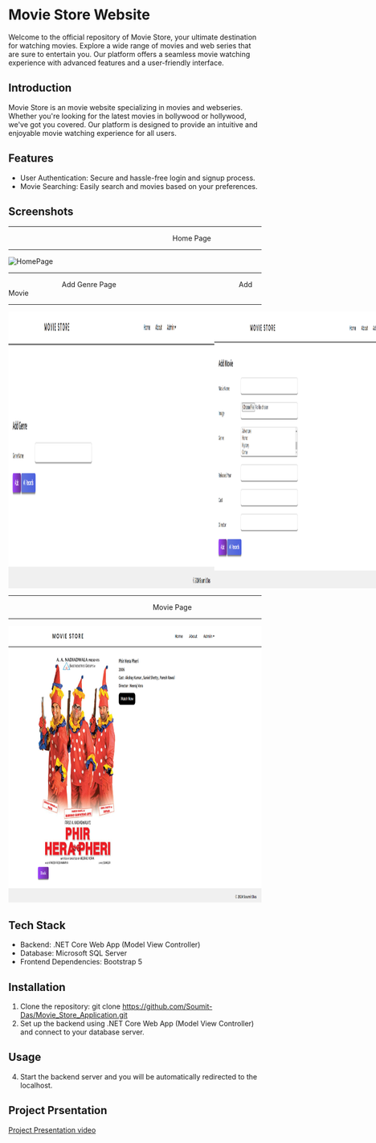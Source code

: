 # Movie Store Website

Welcome to the official repository of Movie Store, your ultimate destination for watching movies. Explore a wide range of movies and web series that are sure to entertain you. Our platform offers a seamless movie watching experience with advanced features and a user-friendly interface.

## Introduction
Movie Store is an movie website specializing in movies and webseries. Whether you're looking for the latest movies in bollywood or hollywood, we've got you covered. Our platform is designed to provide an intuitive and enjoyable movie watching experience for all users.

## Features
- User Authentication: Secure and hassle-free login and signup process.
- Movie Searching: Easily search and movies based on your preferences.

## Screenshots


---

&nbsp;&nbsp;&nbsp;&nbsp;&nbsp;&nbsp;&nbsp;&nbsp;&nbsp;&nbsp;&nbsp;&nbsp;&nbsp;&nbsp;&nbsp;&nbsp;&nbsp;&nbsp;&nbsp;&nbsp;&nbsp;&nbsp;&nbsp;&nbsp;&nbsp;&nbsp;&nbsp;&nbsp;&nbsp;&nbsp;&nbsp;&nbsp;&nbsp;&nbsp;&nbsp;&nbsp;&nbsp;&nbsp;&nbsp;&nbsp;&nbsp;&nbsp;&nbsp;&nbsp;&nbsp;&nbsp;&nbsp;&nbsp;&nbsp;&nbsp;&nbsp;&nbsp;&nbsp;&nbsp;&nbsp;&nbsp;&nbsp;&nbsp;&nbsp;&nbsp;&nbsp;&nbsp;&nbsp;&nbsp;&nbsp;&nbsp;&nbsp;&nbsp;&nbsp;&nbsp;&nbsp;&nbsp;&nbsp;&nbsp;&nbsp;&nbsp;&nbsp;&nbsp;&nbsp;&nbsp;&nbsp;&nbsp;&nbsp;Home Page

---


<img src="https://github.com/Soumit-Das/Movie_Store_Application/blob/master/Images/Movie%20store%20homepage.png" alt="HomePage" width="100%" height="1250">

---

&nbsp;&nbsp;&nbsp;&nbsp;&nbsp;&nbsp;&nbsp;&nbsp;&nbsp;&nbsp;&nbsp;&nbsp;&nbsp;&nbsp;&nbsp;&nbsp;&nbsp;&nbsp;&nbsp;&nbsp;&nbsp;&nbsp;&nbsp;&nbsp;&nbsp;&nbsp;&nbsp;Add Genre Page&nbsp;&nbsp;&nbsp;&nbsp;&nbsp;&nbsp;&nbsp;&nbsp;&nbsp;&nbsp;&nbsp;&nbsp;&nbsp;&nbsp;&nbsp;&nbsp;&nbsp;&nbsp;&nbsp;&nbsp;&nbsp;&nbsp;&nbsp;&nbsp;&nbsp;&nbsp;&nbsp;&nbsp;&nbsp;&nbsp;&nbsp;&nbsp;&nbsp;&nbsp;&nbsp;&nbsp;&nbsp;&nbsp;&nbsp;&nbsp;&nbsp;&nbsp;&nbsp;&nbsp;&nbsp;&nbsp;&nbsp;&nbsp;&nbsp;&nbsp;&nbsp;&nbsp;&nbsp;&nbsp;&nbsp;&nbsp;&nbsp;&nbsp;&nbsp;&nbsp;&nbsp;&nbsp;Add Movie

---

<div style="display: flex;">
  <img src="https://github.com/Soumit-Das/Movie_Store_Application/blob/master/Images/Movie%20store%20Add%20genre%20page.png" alt="AllProductPage" width="410" height="550" style="margin-right: 20">
  <img src="https://github.com/Soumit-Das/Movie_Store_Application/blob/master/Images/Movie%20store%20add%20movie%20page.png" alt="ProductPage" width="410" height="550">
</div>

---

&nbsp;&nbsp;&nbsp;&nbsp;&nbsp;&nbsp;&nbsp;&nbsp;&nbsp;&nbsp;&nbsp;&nbsp;&nbsp;&nbsp;&nbsp;&nbsp;&nbsp;&nbsp;&nbsp;&nbsp;&nbsp;&nbsp;&nbsp;&nbsp;&nbsp;&nbsp;&nbsp;&nbsp;&nbsp;&nbsp;&nbsp;&nbsp;&nbsp;&nbsp;&nbsp;&nbsp;&nbsp;&nbsp;&nbsp;&nbsp;&nbsp;&nbsp;&nbsp;&nbsp;&nbsp;&nbsp;&nbsp;&nbsp;&nbsp;&nbsp;&nbsp;&nbsp;&nbsp;&nbsp;&nbsp;&nbsp;&nbsp;&nbsp;&nbsp;&nbsp;&nbsp;&nbsp;&nbsp;&nbsp;&nbsp;&nbsp;&nbsp;&nbsp;&nbsp;&nbsp;&nbsp;&nbsp;&nbsp;Movie Page

---

<img src="https://github.com/Soumit-Das/Movie_Store_Application/blob/master/Images/Movie%20store%20Movie%20page.png" alt="Payment Success Page" width="100%" height="550">








## Tech Stack
- Backend: .NET Core Web App (Model View Controller)
- Database: Microsoft SQL Server
- Frontend Dependencies: Bootstrap 5
## Installation
1. Clone the repository: git clone https://github.com/Soumit-Das/Movie_Store_Application.git
2. Set up the backend using .NET Core Web App (Model View Controller) and connect to your database server.
## Usage
4. Start the backend server and you will be automatically redirected to the localhost.

## Project Prsentation 
[Project Presentation video](https://drive.google.com/file/d/13T5Y1LZdPCxpRkZP1JIkZke_sIo506x9/view?usp=sharing)   


